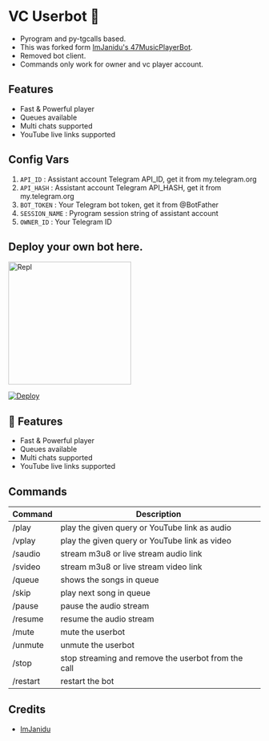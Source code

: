 # VC Userbot 🎵

- Pyrogram and py-tgcalls based.
- This was forked form [ImJanidu's 47MusicPlayerBot](https://github.com/ImJanindu/47MusicPlayerBot).
- Removed bot client.
- Commands only work for owner and vc player account.

## Features
- Fast & Powerful player
- Queues available
- Multi chats supported
- YouTube live links supported

## Config Vars

1. `API_ID` : Assistant account Telegram API_ID, get it from my.telegram.org
2. `API_HASH` : Assistant account Telegram API_HASH, get it from my.telegram.org
3. `BOT_TOKEN` : Your Telegram bot token, get it from @BotFather
4. `SESSION_NAME` : Pyrogram session string of assistant account
5. `OWNER_ID` : Your Telegram ID

## Deploy your own bot here.

<p align="left"><a href="https://replit.com/@AaravxD/PyroStringSession#main.py"><img src="https://img.shields.io/badge/Generate%20On%20Repl-blueviolet?style=for-the-badge&logo=appveyor" width="245" alt="Repl"></a></p> 

[![Deploy](https://www.herokucdn.com/deploy/button.svg)](https://heroku.com/deploy?template=https://dashboard.heroku.com/new?template=https://github.com/ImJanindu/47MusicPlayerBot)

## 👀 Features
- Fast & Powerful player
- Queues available
- Multi chats supported
- YouTube live links supported

## Commands

| Command  | Description                                          |
| -------  | ---------------------------------------------------- |
| /play    | play the given query or YouTube link as audio        |
| /vplay   | play the given query or YouTube link as video        |
| /saudio  | stream m3u8 or live stream audio link                |
| /svideo  | stream m3u8 or live stream video link                |
| /queue   | shows the songs in queue                             |        
| /skip    | play next song in queue                              |
| /pause   | pause the audio stream                               |
| /resume  | resume the audio stream                              |
| /mute    | mute the userbot                                     |
| /unmute  | unmute the userbot                                   |
| /stop    | stop streaming and remove the userbot from the call  |
| /restart | restart the bot    

## Credits
- [ImJanidu](https://github.com/ImJanindu/47MusicPlayerBot)
